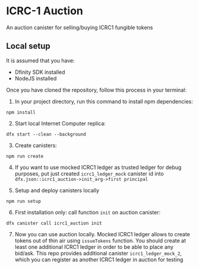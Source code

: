 # ICRC-1 Auction

An auction canister for selling/buying ICRC1 fungible tokens


## Local setup

It is assumed that you have:
- Dfinity SDK installed
- NodeJS installed

Once you have cloned the repository, follow this process in your terminal:

1) In your project directory, run this command to install npm dependencies:
```
npm install
```

2) Start local Internet Computer replica:
```
dfx start --clean --background
```

3) Create canisters:

```
npm run create
```

4) If you want to use mocked ICRC1 ledger as trusted ledger for debug purposes, put just created `icrc1_ledger_mock`
   canister id into `dfx.json::icrc1_auction->init_arg->first principal`

5) Setup and deploy canisters locally
```
npm run setup
```

6) First installation only: call function `init` on auction canister:
```
dfx canister call icrc1_auction init
```

7) Now you can use auction locally. Mocked ICRC1 ledger allows to create tokens out of thin air using `issueTokens` 
function. You should create at least one additional ICRC1 ledger in order to be able to place any bid/ask. This repo 
provides additional canister `icrc1_ledger_mock_2`, which you can register as another ICRC1 ledger in auction for testing
